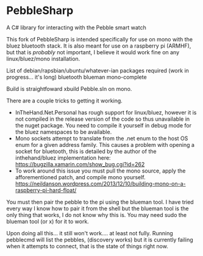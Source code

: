 PebbleSharp
===========

A C# library for interacting with the Pebble smart watch

This fork of PebbleSharp is intended specifically for use on mono with the bluez bluetooth stack.
It is also meant for use on a raspberry pi (ARMHF), but that is *probably* not important, I believe it would work fine on any linux/bluez/mono installation.

List of debian/rapsbian/ubuntu/whatever-ian packages required (work in progress... it's long)
bluetooth
blueman
mono-complete

Build is straightfoward xbuild Pebble.sln on mono.

There are a couple tricks to getting it working.
* InTheHand.Net.Personal has rough support for linux/bluez, however it is not compiled in the release version of the code so thus unavailable in the nuget package.  You need to compile it yourself in debug mode for the bluez namespaces to be available.
* Mono sockets attempt to translate from the .net enum to the host OS enum for a given address family.  This causes a problem with opening a socket for bluetooth, this is detailed by the author of the inthehand/bluez implementation here: https://bugzilla.xamarin.com/show_bug.cgi?id=262
* To work around this issue you must pull the mono source, apply the afforementioned patch, and compile mono yourself. https://neildanson.wordpress.com/2013/12/10/building-mono-on-a-raspberry-pi-hard-float/

You must then pair the pebble to the pi using the blueman tool.  I have tried every way I know how to pair it from the shell but the blueman tool is the only thing that works, I do not know why this is.  You may need sudo the blueman tool (or x) for it to work.

Upon doing all this... it still won't work.... at least not fully.
Running pebblecmd will list the pebbles, (discovery works) but it is currently failing when it attempts to connect, that is the state of things right now.
